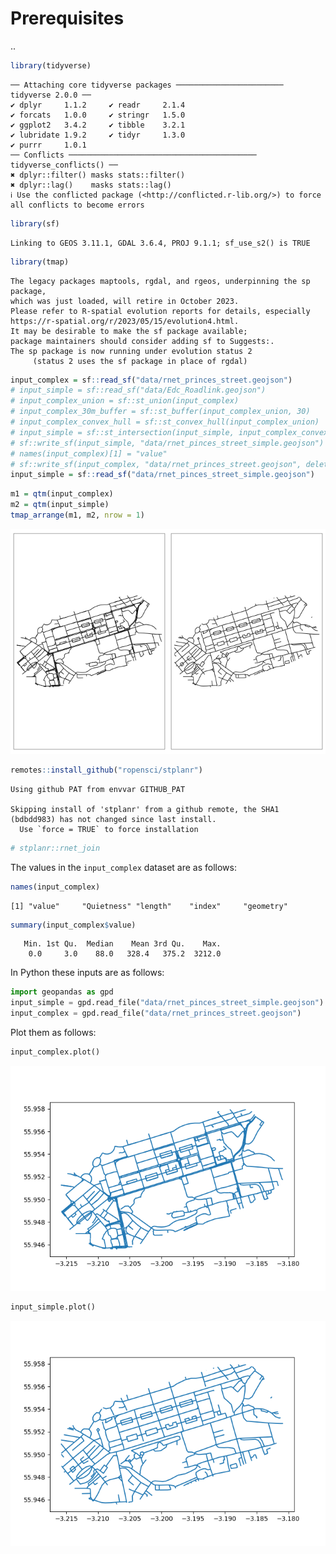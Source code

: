 
# Prerequisites

..

``` r
library(tidyverse)
```

    ── Attaching core tidyverse packages ──────────────────────── tidyverse 2.0.0 ──
    ✔ dplyr     1.1.2     ✔ readr     2.1.4
    ✔ forcats   1.0.0     ✔ stringr   1.5.0
    ✔ ggplot2   3.4.2     ✔ tibble    3.2.1
    ✔ lubridate 1.9.2     ✔ tidyr     1.3.0
    ✔ purrr     1.0.1     
    ── Conflicts ────────────────────────────────────────── tidyverse_conflicts() ──
    ✖ dplyr::filter() masks stats::filter()
    ✖ dplyr::lag()    masks stats::lag()
    ℹ Use the conflicted package (<http://conflicted.r-lib.org/>) to force all conflicts to become errors

``` r
library(sf)
```

    Linking to GEOS 3.11.1, GDAL 3.6.4, PROJ 9.1.1; sf_use_s2() is TRUE

``` r
library(tmap)
```

    The legacy packages maptools, rgdal, and rgeos, underpinning the sp package,
    which was just loaded, will retire in October 2023.
    Please refer to R-spatial evolution reports for details, especially
    https://r-spatial.org/r/2023/05/15/evolution4.html.
    It may be desirable to make the sf package available;
    package maintainers should consider adding sf to Suggests:.
    The sp package is now running under evolution status 2
         (status 2 uses the sf package in place of rgdal)

``` r
input_complex = sf::read_sf("data/rnet_princes_street.geojson")
# input_simple = sf::read_sf("data/Edc_Roadlink.geojson")
# input_complex_union = sf::st_union(input_complex)
# input_complex_30m_buffer = sf::st_buffer(input_complex_union, 30)
# input_complex_convex_hull = sf::st_convex_hull(input_complex_union)
# input_simple = sf::st_intersection(input_simple, input_complex_convex_hull)
# sf::write_sf(input_simple, "data/rnet_pinces_street_simple.geojson")
# names(input_complex)[1] = "value"
# sf::write_sf(input_complex, "data/rnet_princes_street.geojson", delete_dsn = TRUE)
input_simple = sf::read_sf("data/rnet_pinces_street_simple.geojson")
```

``` r
m1 = qtm(input_complex)
m2 = qtm(input_simple)
tmap_arrange(m1, m2, nrow = 1)
```

![](merge_files/figure-commonmark/inputs-1.png)

``` r
remotes::install_github("ropensci/stplanr")
```

    Using github PAT from envvar GITHUB_PAT

    Skipping install of 'stplanr' from a github remote, the SHA1 (bdbdd983) has not changed since last install.
      Use `force = TRUE` to force installation

``` r
# stplanr::rnet_join
```

The values in the `input_complex` dataset are as follows:

``` r
names(input_complex)
```

    [1] "value"     "Quietness" "length"    "index"     "geometry" 

``` r
summary(input_complex$value)
```

       Min. 1st Qu.  Median    Mean 3rd Qu.    Max. 
        0.0     3.0    88.0   328.4   375.2  3212.0 

In Python these inputs are as follows:

``` python
import geopandas as gpd
input_simple = gpd.read_file("data/rnet_pinces_street_simple.geojson")
input_complex = gpd.read_file("data/rnet_princes_street.geojson")
```

Plot them as follows:

``` python
input_complex.plot()
```

![](merge_files/figure-commonmark/inputs_complex_python-1.png)

``` python
input_simple.plot()
```

![](merge_files/figure-commonmark/inputs_simple_python-3.png)
